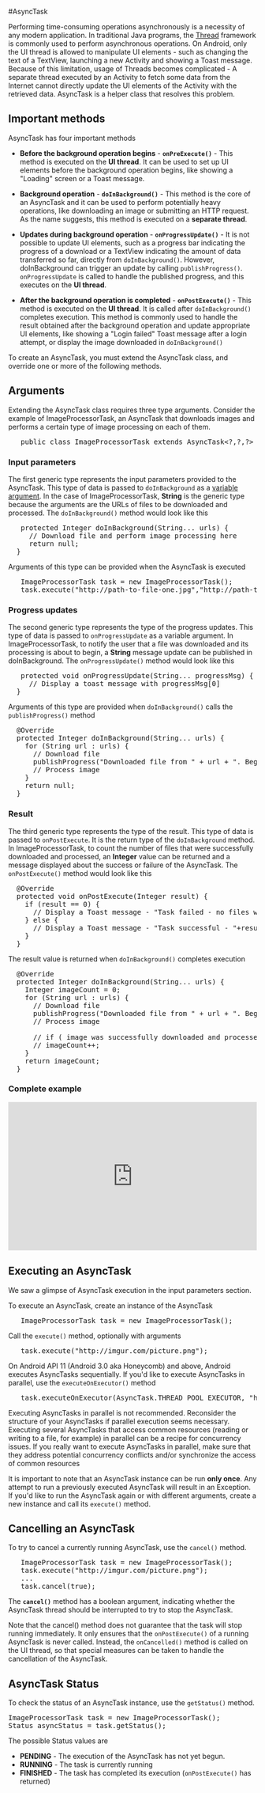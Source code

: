 #AsyncTask

Performing time-consuming operations asynchronously is a necessity of any modern application. In traditional Java programs, the [Thread](http://docs.oracle.com/javase/7/docs/api/java/lang/Thread.html) framework is commonly used to perform asynchronous operations. On Android, only the UI thread is allowed to manipulate UI elements - such as changing the text of a TextView, launching a new Activity and showing a Toast message. Because of this limitation, usage of Threads becomes complicated - A separate thread executed by an Activity to fetch some data from the Internet cannot directly update the UI elements of the Activity with the retrieved data. AsyncTask is a helper class that resolves this problem.

## Important methods

AsyncTask has four important methods

* **Before the background operation begins** - **`onPreExecute()`** - This method is executed on the **UI thread**. It can be used to set up UI elements before the background operation begins, like showing a "Loading" screen or a Toast message.

* **Background operation** - **`doInBackground()`** - This method is the core of an AsyncTask and it can be used to perform potentially heavy operations, like downloading an image or submitting an HTTP request. As the name suggests, this method is executed on a **separate thread**.

* **Updates during background operation** - **`onProgressUpdate()`** - It is not possible to update UI elements, such as a progress bar indicating the progress of a download or a TextView indicating the amount of data transferred so far, directly from `doInBackground()`. However, doInBackground can trigger an update by calling `publishProgress()`. `onProgressUpdate` is called to handle the published progress, and this executes on the **UI thread**.

* **After the background operation is completed** - **`onPostExecute()`** - This method is executed on the **UI thread**. It is called after `doInBackground()` completes execution. This method is commonly used to handle the result obtained after the background operation and update appropriate UI elements, like showing a "Login failed" Toast message after a login attempt, or display the image downloaded in `doInBackground()`

To create an AsyncTask, you must extend the AsyncTask class, and override one or more of the following methods.

## Arguments

Extending the AsyncTask class requires three type arguments. Consider the example of ImageProcessorTask, an AsyncTask that downloads images and performs a certain type of image processing on each of them.
<pre>
   public class ImageProcessorTask extends AsyncTask&lt;?,?,?&gt;
</pre>

### Input parameters
The first generic type represents the input parameters provided to the AsyncTask. This type of data is passed to `doInBackground` as a [variable argument](http://docs.oracle.com/javase/tutorial/java/javaOO/arguments.html). In the case of ImageProcessorTask, **String** is the generic type because the arguments are the URLs of files to be downloaded and processed. The `doInBackground()` method would look like this
<pre>
   protected Integer doInBackground(String... urls) {
     // Download file and perform image processing here
     return null;
  }
</pre>
Arguments of this type can be provided when the AsyncTask is executed
<pre>
   ImageProcessorTask task = new ImageProcessorTask();
   task.execute("http://path-to-file-one.jpg","http://path-to-file-two.png");
</pre>

### Progress updates
The second generic type represents the type of the progress updates. This type of data is passed to `onProgressUpdate` as a variable argument. In ImageProcessorTask, to notify the user that a file was downloaded and its processing is about to begin, a **String** message update can be published in doInBackground. The `onProgressUpdate()` method would look like this
<pre>
   protected void onProgressUpdate(String... progressMsg) {
     // Display a toast message with progressMsg[0]
  }
</pre>
Arguments of this type are provided when `doInBackground()` calls the `publishProgress()` method
<pre>
  @Override
  protected Integer doInBackground(String... urls) {
    for (String url : urls) {
      // Download file
      publishProgress("Downloaded file from " + url + ". Beginning image processing");
      // Process image
    }
    return null;
  }
</pre>

### Result
The third generic type represents the type of the result. This type of data is passed to `onPostExecute`. It is the return type of the `doInBackground` method. In ImageProcessorTask, to count the number of files that were successfully downloaded and processed, an **Integer** value can be returned and a message displayed about the success or failure of the AsyncTask. The `onPostExecute()` method would look like this
<pre>
  @Override
  protected void onPostExecute(Integer result) {
    if (result == 0) {
      // Display a Toast message - "Task failed - no files were processed"
    } else {
      // Display a Toast message - "Task successful - "+result+" files were processed"
    }
  }
</pre>
The result value is returned when `doInBackground()` completes execution
<pre>
  @Override
  protected Integer doInBackground(String... urls) {
    Integer imageCount = 0;
    for (String url : urls) {
      // Download file
      publishProgress("Downloaded file from " + url + ". Beginning image processing");
      // Process image

      // if ( image was successfully downloaded and processed)
      // imageCount++;
    }
    return imageCount;
  }
</pre>

### Complete example
<iframe style="width: 100%; height: 300px"
        src="http://embed.plnkr.co/TLgkec/ImageProcessorTask.java" frameborder="0"
        allowfullscreen="allowfullscreen">
  Loading code...
</iframe>

## Executing an AsyncTask
We saw a glimpse of AsyncTask execution in the input parameters section. 

To execute an AsyncTask, create an instance of the AsyncTask
<pre>
   ImageProcessorTask task = new ImageProcessorTask();
</pre>
Call the `execute()` method, optionally with arguments
<pre>
   task.execute("http://imgur.com/picture.png");
</pre>

On Android API 11 (Android 3.0 aka Honeycomb) and above, Android executes AsyncTasks sequentially. If you'd like to execute AsyncTasks in parallel, use the `executeOnExecutor()` method
<pre>
   task.executeOnExecutor(AsyncTask.THREAD_POOL_EXECUTOR, "http://imgur.com/picture.png");
</pre>

<div class="alert alert-warning"><p>Executing AsyncTasks in parallel is not recommended. Reconsider the structure of your AsyncTasks if parallel execution seems necessary. Executing several AsyncTasks that access common resources (reading or writing to a file, for example) in parallel can be a recipe for concurrency issues. If you really want to execute AsyncTasks in parallel, make sure that they address potential concurrency conflicts and/or synchronize the access of common resources</p></div>

It is important to note that an AsyncTask instance can be run **only once**. Any attempt to run a previously executed AsyncTask will result in an Exception. If you'd like to run the AsyncTask again or with different arguments, create a new instance and call its `execute()` method.

## Cancelling an AsyncTask

To try to cancel a currently running AsyncTask, use the `cancel()` method.

<pre>
   ImageProcessorTask task = new ImageProcessorTask();
   task.execute("http://imgur.com/picture.png");
   ...
   task.cancel(true);
</pre>

The **`cancel()`** method has a boolean argument, indicating whether the AsyncTask thread should be interrupted to try to stop the AsyncTask.

Note that the cancel() method does not guarantee that the task will stop running immediately. It only ensures that the `onPostExecute()` of a running AsyncTask is never called. Instead, the `onCancelled()` method is called on the UI thread, so that special measures can be taken to handle the cancellation of the AsyncTask.

## AsyncTask Status

To check the status of an AsyncTask instance, use the `getStatus()` method.

<pre>
ImageProcessorTask task = new ImageProcessorTask();
Status asyncStatus = task.getStatus();
</pre>

The possible Status values are

* **PENDING** - The execution of the AsyncTask has not yet begun.
* **RUNNING** - The task is currently running
* **FINISHED** - The task has completed its execution (`onPostExecute()` has returned)
